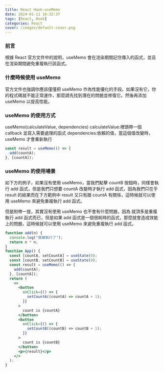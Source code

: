 ```yaml
---
title: React Hook-useMemo
date: 2024-01-11 16:32:37
tags: [React, Hook]
categories: React
cover: /images/default-cover.png
---
```


### 前言

根據 React 官方文件中的說明，useMemo 會在渲染期間記住傳入的函式，並且在渲染期間避免重複執行該函式。

<!-- more -->

### 什麼時候使用 useMemo

官方文件也強調你應該僅僅把 useMemo 作為性能優化的手段。如果沒有它，你的程式碼就不能正常運作，那麼請先找到潛在的問題並修復它。然後再添加 useMemo 以提高性能。

### useMemo 的使用方式

useMemo(calculateValue, dependencies)
calculateValue:裡頭帶一個 callback 並寫入需要處理的函式
dependencies:依賴的值，當這個值改變時，useMemo 才會重新執行

```jsx
const result = useMemo(() => {
  add(countA);
}, [countA]);
```

### useMemo 的使用場景

如下方的例子，如果沒有使用 useMemo，當我們點擊 countB 按鈕時，同樣會執行 add 函式，但是我們只想要 countA 改變時才執行 add 函式，因為我們只在乎 result 的結果而在下方範例中 result 又只有跟 countA 有關係，這時候就可以使用 useMemo 來避免重複執行 add 函式。

但是附帶一提，其實沒有使用 useMemo 也不會有什麼問題，因為 就頂多是重複執行 add 函式而已，但是如果 add 函式是一個很耗時的函式，那麼就會造成效能上的問題，這時候就可以使用 useMemo 來避免重複執行 add 函式。

```jsx
function add(n) {
  console.log("我被執行了");
  return n * n;
}
function App() {
  const [countA, setCountA] = useState(0);
  const [countB, setCountB] = useState(0);
  const result = useMemo(() => {
    add(countA);
  }, [countA]);
  return (
    <>
      <button
        onClick={() => {
          setCountA((countA) => countA + 1);
        }}
      >
        count is {countA}
      </button>
      <button
        onClick={() => {
          setCountB((countB) => countB + 1);
        }}
      >
        count is {countB}
      </button>
      <p>{result}</p>
    </>
  );
}
```
